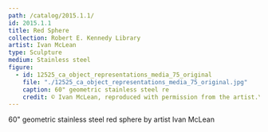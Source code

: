 ```yaml
---
path: /catalog/2015.1.1/
id: 2015.1.1
title: Red Sphere
collection: Robert E. Kennedy Library
artist: Ivan McLean
type: Sculpture
medium: Stainless steel
figure:
  - id: 12525_ca_object_representations_media_75_original
    file: "./12525_ca_object_representations_media_75_original.jpg"
    caption: 60" geometric stainless steel re
    credit: © Ivan McLean, reproduced with permission from the artist.\nRobert E. Kennedy Library \nThe images associated with the objects on this website are protected under United States copyright laws. We are pleased to share these materials as an educational resource for the public for non-commercial, educational and personal use only, or for fair use as defined by law. 
---
```

60" geometric stainless steel red sphere by artist Ivan McLean
